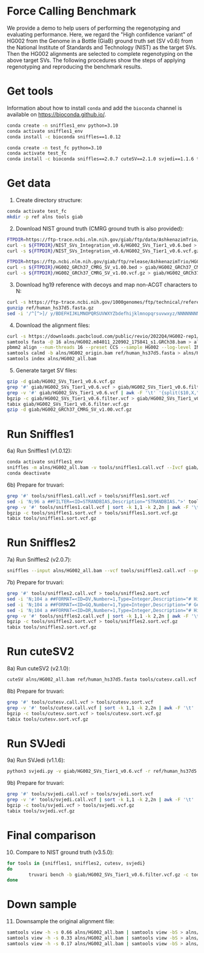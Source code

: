 # Force Calling Benchmark

We provide a demo to help users of performing the regenotyping and evaluating performance. Here, we regard the "High confidence variant" of HG002 from the Genome in a Bottle (GiaB) ground truth set (SV v0.6) from the National Institute of Standards and Technology (NIST) as the target SVs. Then the HG002 alignments are selected to complete regenotyping on the above target SVs.
The following procedures show the steps of applying regenotyping and reproducing the benchmark results. 

# Get tools

Information about how to install `conda` and add the `bioconda` channel is available on https://bioconda.github.io/.

```sh
conda create -n sniffles1_env python=3.10
conda activate sniffles1_env
conda install -c bioconda sniffles==1.0.12
```
```sh
conda create -n test_fc python=3.10
conda activate test_fc
conda install -c bioconda sniffles==2.0.7 cuteSV==2.1.0 svjedi==1.1.6 truvari==3.5.0 samtools tabix
```

# Get data
1) Create directory structure:
```sh
conda activate test_fc
mkdir -p ref alns tools giab
```

2) Download NIST ground truth (CMRG ground truth is also provided):
```sh
FTPDIR=https://ftp-trace.ncbi.nlm.nih.gov/giab/ftp/data/AshkenazimTrio/analysis
curl -s ${FTPDIR}/NIST_SVs_Integration_v0.6/HG002_SVs_Tier1_v0.6.bed > giab/HG002_SVs_Tier1_v0.6.bed
curl -s ${FTPDIR}/NIST_SVs_Integration_v0.6/HG002_SVs_Tier1_v0.6.vcf.gz > giab/HG002_SVs_Tier1_v0.6.vcf.gz
```
```sh
FTPDIR=https://ftp.ncbi.nlm.nih.gov/giab/ftp/release/AshkenazimTrio/HG002_NA24385_son/CMRG_v1.00/GRCh37/StructuralVariant
curl -s ${FTPDIR}/HG002_GRCh37_CMRG_SV_v1.00.bed > giab/HG002_GRCh37_CMRG_SV_v1.00.bed
curl -s ${FTPDIR}/HG002_GRCh37_CMRG_SV_v1.00.vcf.gz > giab/HG002_GRCh37_CMRG_SV_v1.00.vcf.gz
```

3) Download hg19 reference with decoys and map non-ACGT characters to N:
```sh
curl -s https://ftp-trace.ncbi.nih.gov/1000genomes/ftp/technical/reference/phase2_reference_assembly_sequence/hs37d5.fa.gz > ref/human_hs37d5.fasta.gz
gunzip ref/human_hs37d5.fasta.gz
sed -i '/^[^>]/ y/BDEFHIJKLMNOPQRSUVWXYZbdefhijklmnopqrsuvwxyz/NNNNNNNNNNNNNNNNNNNNNNNNNNNNNNNNNNNNNNNNNNNN/' ref/human_hs37d5.fasta
```

4) Download the alignment files:
```sh
curl -s https://downloads.pacbcloud.com/public/revio/2022Q4/HG002-rep1/analysis/HG002.m84011_220902_175841_s1.GRCh38.bam > alns/HG002.m84011_220902_175841_s1.GRCh38.bam
samtools fasta -@ 16 alns/HG002.m84011_220902_175841_s1.GRCh38.bam > alns/HG002.fasta
pbmm2 align --num-threads 16 --preset CCS --sample HG002 --log-level INFO --sort --unmapped -c 0 -y 70 ref/human_hs37d5.fasta alns/HG002.fasta alns/HG002_origin.bam
samtools calmd -b alns/HG002_origin.bam ref/human_hs37d5.fasta > alns/HG002_all.bam
samtools index alns/HG002_all.bam
```

5) Generate target SV files:
```sh
gzip -d giab/HG002_SVs_Tier1_v0.6.vcf.gz
grep '#' giab/HG002_SVs_Tier1_v0.6.vcf > giab/HG002_SVs_Tier1_v0.6.filter.vcf
grep -v '#' giab/HG002_SVs_Tier1_v0.6.vcf | awk -F '\t' '{split($10,X,":"); if(X[1]!="0/0"&&X[1]!="./.") print $0}' >> giab/HG002_SVs_Tier1_v0.6.filter.vcf
bgzip -c giab/HG002_SVs_Tier1_v0.6.filter.vcf > giab/HG002_SVs_Tier1_v0.6.filter.vcf.gz
tabix giab/HG002_SVs_Tier1_v0.6.filter.vcf.gz
gzip -d giab/HG002_GRCh37_CMRG_SV_v1.00.vcf.gz
```

# Run Sniffles1

6a) Run Sniffles1 (v1.0.12):
```sh
conda activate sniffles1_env
sniffles -m alns/HG002_all.bam -v tools/sniffles1.call.vcf --Ivcf giab/HG002_SVs_Tier1_v0.6.vcf
conda deactivate
```
6b) Prepare for truvari:
```sh
grep '#' tools/sniffles1.call.vcf > tools/sniffles1.sort.vcf
sed -i 'N;96 a ##FILTER=<ID=STRANDBIAS,Description="STRANDBIAS.">' tools/sniffles1.sort.vcf
grep -v '#' tools/sniffles1.call.vcf | sort -k 1,1 -k 2,2n | awk -F '\t' '{split($10,X,":"); if(X[1]!="0/0"&&X[1]!="./.") print $0}' >> tools/sniffles1.sort.vcf
bgzip -c tools/sniffles1.sort.vcf > tools/sniffles1.sort.vcf.gz
tabix tools/sniffles1.sort.vcf.gz
```

# Run Sniffles2

7a) Run Sniffles2 (v2.0.7):
```sh
sniffles --input alns/HG002_all.bam --vcf tools/sniffles2.call.vcf --genotype-vcf giab/HG002_SVs_Tier1_v0.6.vcf
```
7b) Prepare for truvari:
```sh
grep '#' tools/sniffles2.call.vcf > tools/sniffles2.sort.vcf
sed -i 'N;104 a ##FORMAT=<ID=DV,Number=1,Type=Integer,Description="# High-quality variant reads">' tools/sniffles2.sort.vcf
sed -i 'N;104 a ##FORMAT=<ID=GQ,Number=1,Type=Integer,Description="# Genotype quality">' tools/sniffles2.sort.vcf
sed -i 'N;104 a ##FORMAT=<ID=DR,Number=1,Type=Integer,Description="# High-quality reference reads">' tools/sniffles2.sort.vcf
grep -v '#' tools/sniffles2.call.vcf | sort -k 1,1 -k 2,2n | awk -F '\t' '{split($10,X,":"); if(X[1]!="0/0"&&X[1]!="./.") print $0}' >> tools/sniffles2.sort.vcf
bgzip -c tools/sniffles2.sort.vcf > tools/sniffles2.sort.vcf.gz
tabix tools/sniffles2.sort.vcf.gz
```

# Run cuteSV2

8a) Run cuteSV2 (v2.1.0):
```sh
cuteSV alns/HG002_all.bam ref/human_hs37d5.fasta tools/cutesv.call.vcf ./ --max_cluster_bias_INS 1000 --diff_ratio_merging_INS 0.9 --max_cluster_bias_DEL 1000 --diff_ratio_merging_DEL 0.5 -Ivcf giab/HG002_SVs_Tier1_v0.6.vcf -q 10
```
8b) Prepare for truvari:
```sh
grep '#' tools/cutesv.call.vcf > tools/cutesv.sort.vcf
grep -v '#' tools/cutesv.call.vcf | sort -k 1,1 -k 2,2n | awk -F '\t' '{split($10,X,":"); if(X[1]!="0/0"&&X[1]!="./.") print $0}' >> tools/cutesv.sort.vcf
bgzip -c tools/cutesv.sort.vcf > tools/cutesv.sort.vcf.gz
tabix tools/cutesv.sort.vcf.gz
```

# Run SVJedi

9a) Run SVJedi (v1.1.6):
```sh
python3 svjedi.py -v giab/HG002_SVs_Tier1_v0.6.vcf -r ref/human_hs37d5.fasta -i alns/HG002.fasta -o tools/svjedi.call.vcf
```
9b) Prepare for truvari:
```sh
grep '#' tools/svjedi.call.vcf > tools/svjedi.sort.vcf
grep -v '#' tools/svjedi.call.vcf | sort -k 1,1 -k 2,2n | awk -F '\t' '{split($10,X,":"); if(X[1]!="0/0"&&X[1]!="./.") print $0}' >> tools/svjedi.sort.vcf
bgzip -c tools/svjedi.vcf > tools/svjedi.vcf.gz
tabix tools/svjedi.vcf.gz
```

# Final comparison

10) Compare to NIST ground truth (v3.5.0):
```sh
for tools in {sniffles1, sniffles2, cutesv, svjedi}
do
        truvari bench -b giab/HG002_SVs_Tier1_v0.6.filter.vcf.gz -c tools/$i.vcf.gz --includebed giab/HG002_SVs_Tier1_v0.6.bed -o cmp -p 0 -r 2 -P 1 --sizemax 1000000
done
```

# Down sample

11) Downsample the original alignment file:
```sh
samtools view -h -s 0.66 alns/HG002_all.bam | samtools view -bS > alns/HG002_20x.bam
samtools view -h -s 0.33 alns/HG002_all.bam | samtools view -bS > alns/HG002_10x.bam
samtools view -h -s 0.17 alns/HG002_all.bam | samtools view -bS > alns/HG002_5x.bam
```
